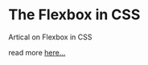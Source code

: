 # The Flexbox in CSS 

Artical on Flexbox in CSS

read more [here...](https://altamishturk.hashnode.dev/flexbox-in-css)